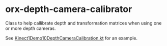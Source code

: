 # orx-depth-camera-calibrator

Class to help callibrate depth and transformation matrices when using one or more depth cameras.

See [Kinect1Demo10DepthCameraCalibration.kt](https://github.com/openrndr/orx/blob/master/orx-jvm/orx-kinect-v1-demo/src/main/kotlin/Kinect1Demo10DepthCameraCalibration.kt)
for an example.
